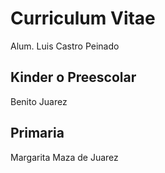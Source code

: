 # Curriculum Vitae
Alum. Luis Castro Peinado

## Kinder o Preescolar
Benito Juarez

## Primaria
Margarita Maza de Juarez
